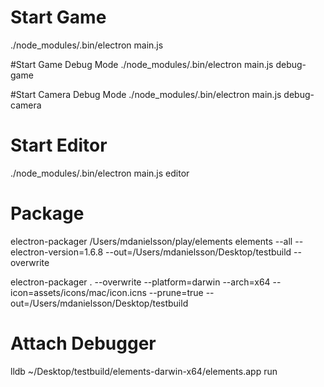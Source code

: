 # Start Game
./node_modules/.bin/electron main.js

#Start Game Debug Mode
./node_modules/.bin/electron main.js debug-game

#Start Camera Debug Mode
./node_modules/.bin/electron main.js debug-camera

# Start Editor
./node_modules/.bin/electron main.js editor


# Package
electron-packager /Users/mdanielsson/play/elements elements --all --electron-version=1.6.8 --out=/Users/mdanielsson/Desktop/testbuild --overwrite

electron-packager . --overwrite --platform=darwin --arch=x64 --icon=assets/icons/mac/icon.icns --prune=true --out=/Users/mdanielsson/Desktop/testbuild

# Attach Debugger
lldb ~/Desktop/testbuild/elements-darwin-x64/elements.app
run